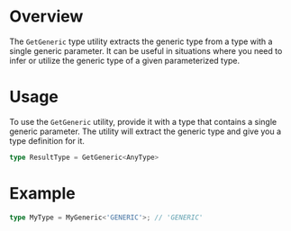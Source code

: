# Overview
The `GetGeneric` type utility extracts the generic type from a type with a single generic parameter. It can be useful in situations where you need to infer or utilize the generic type of a given parameterized type.

# Usage
To use the `GetGeneric` utility, provide it with a type that contains a single generic parameter. The utility will extract the generic type and give you a type definition for it.
```typescript
type ResultType = GetGeneric<AnyType>
```

# Example
```typescript
type MyType = MyGeneric<'GENERIC'>; // 'GENERIC'
```
